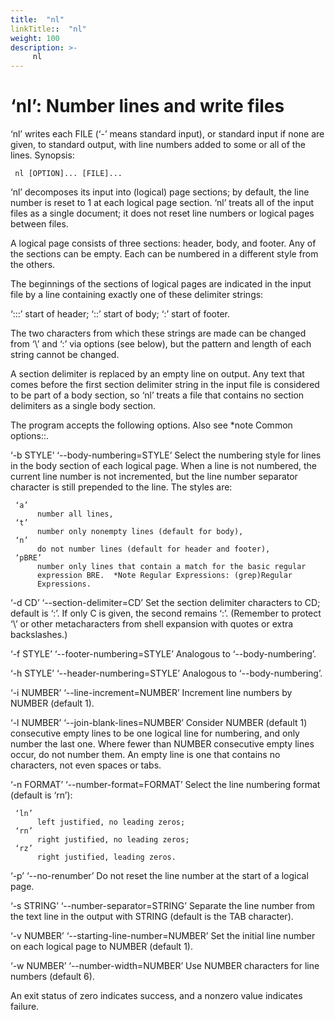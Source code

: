 ```yaml
---
title:  "nl"
linkTitle::  "nl"
weight: 100
description: >-
     nl
---
```


# ‘nl’: Number lines and write files

‘nl’ writes each FILE (‘-’ means standard input), or standard input if
none are given, to standard output, with line numbers added to some or
all of the lines.
Synopsis:

``` 
 nl [OPTION]... [FILE]...
```

‘nl’ decomposes its input into (logical) page sections; by default, the
line number is reset to 1 at each logical page section. ‘nl’ treats all
of the input files as a single document; it does not reset line numbers
or logical pages between files.

A logical page consists of three sections: header, body, and footer. Any
of the sections can be empty. Each can be numbered in a different style
from the others.

The beginnings of the sections of logical pages are indicated in the
input file by a line containing exactly one of these delimiter strings:

‘:::’ start of header; ‘::’ start of body; ‘:’ start of footer.

The two characters from which these strings are made can be changed from
‘\\’ and ‘:’ via options (see below), but the pattern and length of each
string cannot be changed.

A section delimiter is replaced by an empty line on output. Any text
that comes before the first section delimiter string in the input file
is considered to be part of a body section, so ‘nl’ treats a file that
contains no section delimiters as a single body section.

The program accepts the following options. Also see \*note Common
options::.

‘-b STYLE’ ‘--body-numbering=STYLE’ Select the numbering style for lines
in the body section of each logical page. When a line is not numbered,
the current line number is not incremented, but the line number
separator character is still prepended to the line. The styles are:

``` 
 ‘a’
      number all lines,
 ‘t’
      number only nonempty lines (default for body),
 ‘n’
      do not number lines (default for header and footer),
 ‘pBRE’
      number only lines that contain a match for the basic regular
      expression BRE.  *Note Regular Expressions: (grep)Regular
      Expressions.
```

‘-d CD’ ‘--section-delimiter=CD’ Set the section delimiter characters to
CD; default is ‘:’. If only C is given, the second remains ‘:’.
(Remember to protect ‘\\’ or other metacharacters from shell expansion
with quotes or extra backslashes.)

‘-f STYLE’ ‘--footer-numbering=STYLE’ Analogous to ‘--body-numbering’.

‘-h STYLE’ ‘--header-numbering=STYLE’ Analogous to ‘--body-numbering’.

‘-i NUMBER’ ‘--line-increment=NUMBER’ Increment line numbers by NUMBER
(default 1).

‘-l NUMBER’ ‘--join-blank-lines=NUMBER’ Consider NUMBER (default 1)
consecutive empty lines to be one logical line for numbering, and only
number the last one. Where fewer than NUMBER consecutive empty lines
occur, do not number them. An empty line is one that contains no
characters, not even spaces or tabs.

‘-n FORMAT’ ‘--number-format=FORMAT’ Select the line numbering format
(default is ‘rn’):

``` 
 ‘ln’
      left justified, no leading zeros;
 ‘rn’
      right justified, no leading zeros;
 ‘rz’
      right justified, leading zeros.
```

‘-p’ ‘--no-renumber’ Do not reset the line number at the start of a
logical page.

‘-s STRING’ ‘--number-separator=STRING’ Separate the line number from
the text line in the output with STRING (default is the TAB character).

‘-v NUMBER’ ‘--starting-line-number=NUMBER’ Set the initial line number
on each logical page to NUMBER (default 1).

‘-w NUMBER’ ‘--number-width=NUMBER’ Use NUMBER characters for line
numbers (default 6).

An exit status of zero indicates success, and a nonzero value indicates
failure.
